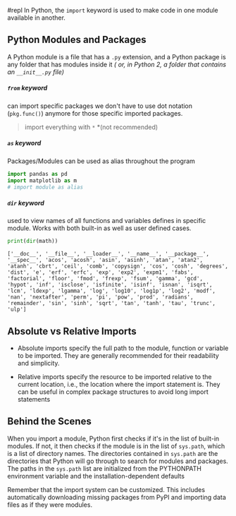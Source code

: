 #repl
In Python, the `import` keyword is used to make code in one module available in another.

## Python Modules and Packages

A Python module is a file that has a `.py` extension, and a Python package is any folder that has modules inside it *(
or, in Python 2, a folder that contains an `__init__.py` file)*

##### `from` keyword

can import specific packages
we don't have to use dot notation (`pkg.func()`) anymore for those specific imported packages.

> import everything with  `*` *(not recommended)

##### `as` keyword

Packages/Modules can be used as alias throughout the program

```python
import pandas as pd
import matplotlib as m
# import module as alias 
```

##### `dir` keyword

used to view names of all functions and variables defines in specific module. Works with both built-in as well as user
defined cases.

```python
print(dir(math))
```

```Output
['__doc__', '__file__', '__loader__', '__name__', '__package__', '__spec__', 'acos', 'acosh', 'asin', 'asinh', 'atan', 'atan2', 'atanh', 'cbrt', 'ceil', 'comb', 'copysign', 'cos', 'cosh', 'degrees', 'dist', 'e', 'erf', 'erfc', 'exp', 'exp2', 'expm1', 'fabs', 'factorial', 'floor', 'fmod', 'frexp', 'fsum', 'gamma', 'gcd', 'hypot', 'inf', 'isclose', 'isfinite', 'isinf', 'isnan', 'isqrt', 'lcm', 'ldexp', 'lgamma', 'log', 'log10', 'log1p', 'log2', 'modf', 'nan', 'nextafter', 'perm', 'pi', 'pow', 'prod', 'radians', 'remainder', 'sin', 'sinh', 'sqrt', 'tan', 'tanh', 'tau', 'trunc', 'ulp']

```

## Absolute vs Relative Imports

- Absolute imports specify the full path to the module, function or variable to be imported. They are generally
  recommended for their readability and simplicity.

- Relative imports specify the resource to be imported relative to the current location, i.e., the location where the
  import statement is. They can be useful in complex package structures to avoid long import statements

## Behind the Scenes

When you import a module, Python first checks if it's in the list of built-in modules. If not, it then checks if the
module is in the list of `sys.path`, which is a list of directory names. The directories contained in `sys.path` are the
directories that Python will go through to search for modules and packages. The paths in the `sys.path` list are
initialized from the PYTHONPATH environment variable and the installation-dependent defaults

Remember that the import system can be customized. This includes automatically downloading missing packages from PyPI
and importing data files as if they were modules.
